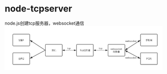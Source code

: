 # node-tcpserver
node.js创建tcp服务器，websocket通信
<img src="./public/asset/flow.png" alt="流程示意图" align=center /></a>